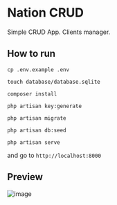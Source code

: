 # Nation CRUD

Simple CRUD App. Clients manager.

## How to run

`cp .env.example .env`

`touch database/database.sqlite`

`composer install`

`php artisan key:generate`

`php artisan migrate`

`php artisan db:seed`

`php artisan serve`

and go to `http://localhost:8000`

## Preview

![image](https://user-images.githubusercontent.com/1611323/164115316-7b27c27e-f16b-45d6-8f99-1cd383f05d0a.png)
